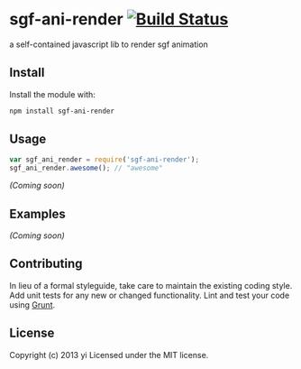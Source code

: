 # sgf-ani-render [![Build Status](https://secure.travis-ci.org/yi/javascript-sgf-ani-render.png?branch=master)](http://travis-ci.org/yi/javascript-sgf-ani-render)

a self-contained javascript lib to render sgf animation

## Install
Install the module with:

```bash
npm install sgf-ani-render
```

## Usage
```javascript
var sgf_ani_render = require('sgf-ani-render');
sgf_ani_render.awesome(); // "awesome"
```
_(Coming soon)_

## Examples
_(Coming soon)_

## Contributing
In lieu of a formal styleguide, take care to maintain the existing coding style. Add unit tests for any new or changed functionality. Lint and test your code using [Grunt](http://gruntjs.com/).

## License
Copyright (c) 2013 yi
Licensed under the MIT license.
